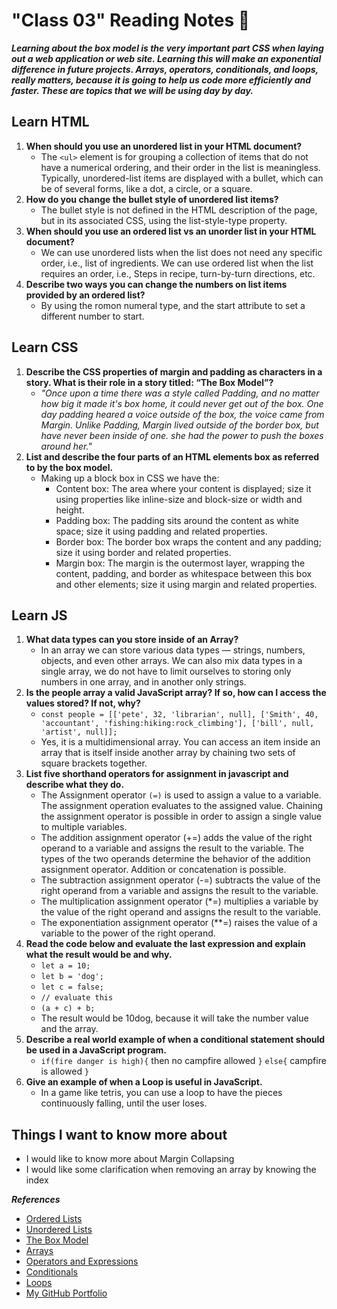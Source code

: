 # "Class 03" Reading Notes 📖

***Learning about the box model is the very important part CSS when laying out a web application or web site. Learning this will make an exponential difference in future projects. Arrays, operators, conditionals, and loops, really matters, because it is going to help us code more efficiently and faster. These are topics that we will be using day by day.***

## Learn HTML

1. **When should you use an unordered list in your HTML document?**
   - The `<ul>` element is for grouping a collection of items that do not have a numerical ordering, and their order in the list is meaningless. Typically, unordered-list items are displayed with a bullet, which can be of several forms, like a dot, a circle, or a square.
2. **How do you change the bullet style of unordered list items?**
   - The bullet style is not defined in the HTML description of the page, but in its associated CSS, using the list-style-type property.
3. **When should you use an ordered list vs an unorder list in your HTML document?**
   - We can use unordered lists when the list does not need any specific order, i.e., list of ingredients. We can use ordered list when the list requires an
order, i.e., Steps in recipe, turn-by-turn directions, etc.
4. **Describe two ways you can change the numbers on list items provided by an ordered list?**
   - By using the romon numeral type, and the start attribute to set a different number to start.

## Learn CSS

1. **Describe the CSS properties of margin and padding as characters in a story. What is their role in a story titled: “The Box Model”?**
   - *"Once upon a time there was a style called Padding, and no matter how big it made it's box home, it could never get out of the box. One day padding heared a voice outside of the box, the voice came from Margin. Unlike Padding, Margin lived outside of the border box, but have never been inside of one. she had the power to push the boxes around her."*
2. **List and describe the four parts of an HTML elements box as referred to by the box model.**
   - Making up a block box in CSS we have the:
     - Content box: The area where your content is displayed; size it using properties like inline-size and block-size or width and height.
     - Padding box: The padding sits around the content as white space; size it using padding and related properties.
     - Border box: The border box wraps the content and any padding; size it using border and related properties.
     - Margin box: The margin is the outermost layer, wrapping the content, padding, and border as whitespace between this box and other elements; size it using margin and related properties.

## Learn JS

1. **What data types can you store inside of an Array?**
     - In an array we can store various data types — strings, numbers, objects, and even other arrays. We can also mix data types in a single array, we do not have to limit ourselves to storing only numbers in one array, and in another only strings.
2. **Is the people array a valid JavaScript array? If so, how can I access the values stored? If not, why?**
   - `const people = [['pete', 32, 'librarian', null], ['Smith', 40, 'accountant', 'fishing:hiking:rock_climbing'], ['bill', null, 'artist', null]];`
   - Yes, it is a multidimensional array. You can access an item inside an array that is itself inside another array by chaining two sets of square brackets together.
3. **List five shorthand operators for assignment in javascript and describe what they do.**
   - The Assignment operator `(=)` is used to assign a value to a variable. The assignment operation evaluates to the assigned value. Chaining the assignment operator is possible in order to assign a single value to multiple variables.
   - The addition assignment operator (+=) adds the value of the right operand to a variable and assigns the result to the variable. The types of the two operands determine the behavior of the addition assignment operator. Addition or concatenation is possible.
   - The subtraction assignment operator (-=) subtracts the value of the right operand from a variable and assigns the result to the variable.
   - The multiplication assignment operator (*=) multiplies a variable by the value of the right operand and assigns the result to the variable.
   - The exponentiation assignment operator (**=) raises the value of a variable to the power of the right operand.
4. **Read the code below and evaluate the last expression and explain what the result would be and why.**
   - `let a = 10;`
   - `let b = 'dog';`
   - `let c = false;`
   - `// evaluate this`
   - `(a + c) + b;`
   - The result would be 10dog, because it will take the number value and the array.
5. **Describe a real world example of when a conditional statement should be used in a JavaScript program.**
   - `if(fire danger is high){` then no campfire allowed `}` `else{` campfire is allowed `}`
6. **Give an example of when a Loop is useful in JavaScript.**
   - In a game like tetris, you can use a loop to have the pieces continuously falling, until the user loses.

## Things I want to know more about

- I would like to know more about Margin Collapsing
- I would like some clarification when removing an array by knowing the index

***References***

- [Ordered Lists](https://developer.mozilla.org/en-US/docs/Web/HTML/Element/ol)
- [Unordered Lists](https://developer.mozilla.org/en-US/docs/Web/HTML/Element/ul)
- [The Box Model](https://developer.mozilla.org/en-US/docs/Learn/CSS/Building_blocks/The_box_model)
- [Arrays](https://developer.mozilla.org/en-US/docs/Learn/JavaScript/First_steps/Arrays)
- [Operators and Expressions](https://developer.mozilla.org/en-US/docs/Web/JavaScript/Guide/Expressions_and_Operators)
- [Conditionals](https://developer.mozilla.org/en-US/docs/Learn/JavaScript/Building_blocks/conditionals)
- [Loops](https://developer.mozilla.org/en-US/docs/Learn/JavaScript/Building_blocks/Looping_code)
- [My GitHub Portfolio](https://github.com/MaximoVincente/)
